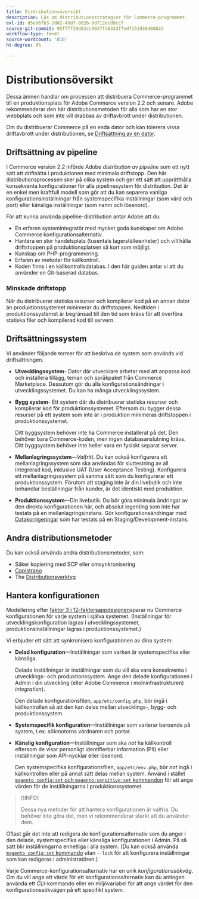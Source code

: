 ```yaml
---
title: Distributionsöversikt
description: Läs om distributionsstrategier för Commerce-programmet.
exl-id: d5ed6fb3-2dd2-49df-802b-6d712ecd9ccf
source-git-commit: 95ffff39d82cc9027fa633dffedf15193040802d
workflow-type: tm+mt
source-wordcount: '816'
ht-degree: 0%

---
```


# Distributionsöversikt

Dessa ämnen handlar om processen att distribuera Commerce-programmet till en produktionsplats för Adobe Commerce version 2.2 och senare. Adobe rekommenderar den här distributionsmetoden för alla som har en stor webbplats och som inte vill drabbas av driftavbrott under distributionen.

Om du distribuerar Commerce på en enda dator och kan tolerera vissa driftavbrott under distributionen, se [Driftsättning av en dator](../deployment/single-machine.md).

## Driftsättning av pipeline

I Commerce version 2.2 införde Adobe _distribution av pipeline_ som ett nytt sätt att driftsätta i produktionen med minimala driftstopp. Den här distributionsprocessen sker på olika system och ger ett sätt att upprätthålla konsekventa konfigurationer för alla pipelinesystem för distribution. Det är en enkel men kraftfull modell som gör att du kan separera vanliga konfigurationsinställningar från systemspecifika inställningar (som värd och port) eller känsliga inställningar (som namn och lösenord).

För att kunna använda pipeline-distribution antar Adobe att du:

- En erfaren systemintegratör med mycket goda kunskaper om Adobe Commerce konfigurationsalternativ.
- Hantera en stor handelsplats (tusentals lagerställeenheter) och vill hålla driftstoppen på produktionsplatsen så kort som möjligt.
- Kunskap om PHP-programmering.
- Erfaren av metoder för källkontroll.
- Koden finns i en källkontrollsdatabas. I den här guiden antar vi att du använder en Git-baserad databas.

### Minskade driftstopp

När du distribuerar statiska resurser och kompilerar kod på en annan dator än produktionssystemet minimerar du driftstoppen. Nedtiden i produktionssystemet är begränsad till den tid som krävs för att överföra statiska filer och kompilerad kod till servern.

## Driftsättningssystem

Vi använder följande termer för att beskriva de system som används vid driftsättningen.

- **Utvecklingssystem**- Dator där utvecklare arbetar med att anpassa kod. och installera tillägg, teman och språkpaket från Commerce Marketplace. Dessutom gör du alla konfigurationsändringar i utvecklingssystemet. Du kan ha många utvecklingssystem.

- **Bygg system**- Ett system där du distribuerar statiska resurser och kompilerar kod för produktionssystemet. Eftersom du bygger dessa resurser på ett system som inte är i produktion minimeras driftstoppen i produktionssystemet.

   Ditt byggsystem behöver inte ha Commerce installerat på det. Den behöver bara Commerce-koden, men ingen databasanslutning krävs. Ditt byggsystem behöver inte heller vara en fysiskt separat server.

- **Mellanlagringssystem**—_Valfritt_. Du kan också konfigurera ett mellanlagringssystem som ska användas för sluttestning av all integrerad kod, inklusive UAT (User Acceptance Testing). Konfigurera ett mellanlagringssystem på samma sätt som du konfigurerar ett produktionssystem. Förutom att staging inte är din livebutik och inte behandlar beställningar från kunder, är det identiskt med produktion.

- **Produktionssystem**—Din livebutik. Du bör göra minimala ändringar av den direkta konfigurationen här, och absolut ingenting som inte har testats på en mellanlagringsinstans. Gör konfigurationsändringar med [Datakorrigeringar](https://developer.adobe.com/commerce/php/development/components/declarative-schema/patches/) som har testats på en Staging/Development-instans.

## Andra distributionsmetoder

Du kan också använda andra distributionsmetoder, som:

- Säker kopiering med SCP eller omsynkronisering
- [Capistrano](https://capistranorb.com/documentation/overview/what-is-capistrano)
- The [Distributionsverktyg](https://deployer.org/)

## Hantera konfigurationen

Modellering efter [faktor 3 i 12-faktorsappdesignen](https://12factor.net/config)sparar nu Commerce konfigurationen för varje system i själva systemet. (Inställningar för utvecklingskonfiguration lagras i utvecklingssystemet, produktionsinställningar lagras i produktionssystemet.)

Vi erbjuder ett sätt att synkronisera konfigurationen av dina system:

- **Delad konfiguration**—Inställningar som varken är systemspecifika eller känsliga.

   Delade inställningar är inställningar som du vill ska vara konsekventa i utvecklings- och produktionssystem. Ange den delade konfigurationen i Admin i din utveckling (eller Adobe Commerce i molninfrastrukturen) _integration_).

   Den delade konfigurationsfilen, `app/etc/config.php`, bör ingå i källkontrollen så att den kan delas mellan utvecklings-, bygg- och produktionssystem.

- **Systemspecifik konfiguration**—Inställningar som varierar beroende på system, t.ex. sökmotorns värdnamn och portar.

- **Känslig konfiguration**—Inställningar som ska _not_ ha källkontroll eftersom de visar personligt identifierbar information (PII) eller inställningar som API-nycklar eller lösenord.

   Den systemspecifika konfigurationsfilen, `app/etc/env.php`, bör _not_ ingå i källkontrollen eller på annat sätt delas mellan system. Använd i stället [`magento config:set` och `magento:sensitive:set` kommandon](../cli/set-configuration-values.md) för att ange värden för de inställningarna i produktionssystemet.

>[!INFO]
>
>Dessa nya metoder för att hantera konfigurationen är valfria. Du behöver inte göra det, men vi rekommenderar starkt att du använder dem.

Oftast går det inte att redigera de konfigurationsalternativ som du anger i den delade, systemspecifika eller känsliga konfigurationen i Admin. På så sätt blir inställningarna enhetliga i alla system. (Du kan också använda [`magento config:set` kommando](../cli/set-configuration-values.md) utan `--lock` för att konfigurera inställningar som kan redigeras i administratören.)

Varje Commerce-konfigurationsalternativ har en unik _konfigurationssökväg_. Om du vill ange ett värde för ett konfigurationsalternativ kan du antingen använda ett CLI-kommando eller en miljövariabel för att ange värdet för den konfigurationssökvägen på ett specifikt system.

